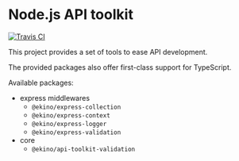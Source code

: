 # Node.js API toolkit

[![Travis CI](https://img.shields.io/travis/ekino/node-api-toolkit.svg?style=flat-square)](https://travis-ci.org/ekino/node-api-toolkit)

This project provides a set of tools to ease API development.

The provided packages also offer first-class support for TypeScript.

Available packages:

* express middlewares
    * `@ekino/express-collection`
    * `@ekino/express-context`
    * `@ekino/express-logger`
    * `@ekino/express-validation`
* core 
    * `@ekino/api-toolkit-validation`
